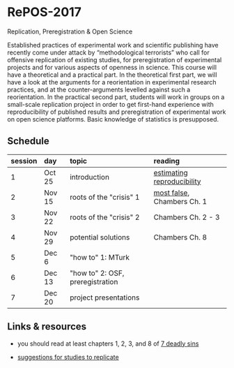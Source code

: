 # RePOS-2017
Replication, Preregistration &amp; Open Science

Established practices of experimental work and scientific publishing have recently come under attack by “methodological terrorists” who call for offensive replication of existing studies, for preregistration of experimental projects and for various aspects of openness in science. This course will have a theoretical and a practical part. In the theoretical first part, we will have a look at the arguments for a reorientation in experimental research practices, and at the counter-arguments levelled against such a reorientation. In the practical second part, students will work in groups on a small-scale replication project in order to get first-hand experience with reproducibility of published results and preregistration of experimental work on open science platforms. Basic knowledge of statistics is presupposed.

## Schedule

session | day | topic | reading
:--- | :--- | :--- | :---
1 | Oct 25 | introduction | [estimating reproducibility](http://science.sciencemag.org/content/349/6251/aac4716)
2  | Nov 15 | roots of the "crisis" 1 | [most false](http://journals.plos.org/plosmedicine/article?id=10.1371/journal.pmed.0020124), Chambers Ch. 1
3  | Nov 22 | roots of the "crisis" 2 | Chambers Ch. 2 - 3
4  | Nov 29 | potential solutions | Chambers Ch. 8 
5  | Dec 6  | "how to" 1: MTurk | 
6  | Dec 13 | "how to" 2: OSF, preregistration | 
7  | Dec 20 | project presentations | 


## Links & resources

- you should read at least chapters 1, 2, 3, and 8 of [7 deadly sins](https://press.princeton.edu/titles/10970.html)

- [suggestions for studies to replicate](docs/suggestions.html)
